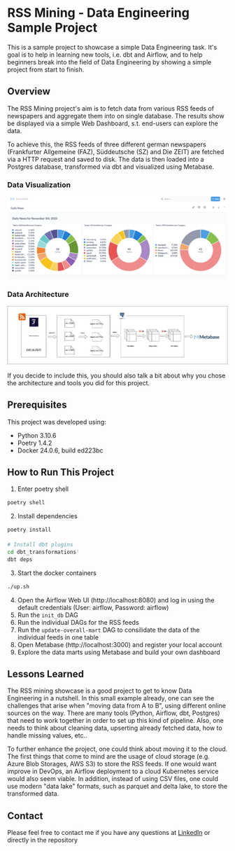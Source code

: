 # RSS Mining - Data Engineering Sample Project

This is a sample project to showcase a simple Data Engineering task. It's goal is to help in learning new tools, i.e. dbt and Airflow, and to help beginners break into the field of Data Engineering by showing a simple project from start to finish.

## Overview

The RSS Mining project's aim is to fetch data from various RSS feeds of newspapers and aggregate them into on single database. The results show be displayed via a simple Web Dashboard, s.t. end-users can explore the data.

To achieve this, the RSS feeds of three different german newspapers (Frankfurter Allgemeine (FAZ), Süddeutsche (SZ) and Die ZEIT) are fetched via a HTTP request and saved to disk. The data is then loaded into a Postgres database, transformed via dbt and visualized using Metabase.

### Data Visualization

![Dashboard image](images/daily-news-dashboard.png)

### Data Architecture

![Architecture image](images/architecture.png)

If you decide to include this, you should also talk a bit about why you chose the architecture and tools you did for this project.

## Prerequisites

This project was developed using:

- Python 3.10.6
- Poetry 1.4.2
- Docker 24.0.6, build ed223bc

## How to Run This Project

1. Enter poetry shell

```bash
poetry shell
```

2. Install dependencies

```bash
poetry install

# Install dbt plugins
cd dbt_transformations
dbt deps
```

3. Start the docker containers

```bash
./up.sh
```

4. Open the Airflow Web UI (http://localhost:8080) and log in using the default credentials (User: airflow, Password: airflow)
5. Run the `init_db` DAG 
6. Run the individual DAGs for the RSS feeds
7. Run the `update-overall-mart` DAG to consilidate the data of the individual feeds in one table
8. Open Metabase (http://localhost:3000) and register your local account
9. Explore the data marts using Metabase and build your own dashboard


## Lessons Learned

The RSS mining showcase is a good project to get to know Data Engineering in a nutshell. In this small example already, one can see the challenges that arise when "moving data from A to B", using different online sources on the way. There are many tools (Python, Airflow, dbt, Postgres) that need to work together in order to set up this kind of pipeline. Also, one needs to think about cleaning data, upserting already fetched data, how to handle missing values, etc.. 

To further enhance the project, one could think about moving it to the cloud. The first things that come to mind are the usage of cloud storage (e.g. Azure Blob Storages, AWS S3) to store the RSS feeds. If one would want improve in DevOps, an Airflow deployment to a cloud Kubernetes service would also seem viable. In addition, instead of using CSV files, one could use modern "data lake" formats, such as parquet and delta lake, to store the transformed data.

## Contact

Please feel free to contact me if you have any questions at [LinkedIn](https://www.linkedin.com/in/maurice-atrops-116091210/) or directly in the repository
